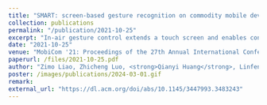```yaml
---
title: "SMART: screen-based gesture recognition on commodity mobile devices"
collection: publications
permalink: "/publication/2021-10-25"
excerpt: "In-air gesture control extends a touch screen and enables contact-less interaction, thus has become a popular research direction in the past few years. Prior work has implemented this functionality based on cameras, acoustic signals, and Wi-Fi via existing hardware on commercial devices. However, these methods have low user acceptance. Solutions based on cameras and acoustic signals raise privacy concerns, while WiFi-based solutions are vulnerable to background noise. As a result, these methods are not commercialized and recent flagship smartphones have implemented in-air gesture recognition by adding extra hardware on-board, such as mmWave radar and depth camera. The question is, can we support in-air gesture control on legacy devices without any hardware modifications? To answer this question, in this work, we propose SMART, an in-air gesture recognition system leveraging the screen and …"
date: "2021-10-25"
venue: "MobiCom '21: Proceedings of the 27th Annual International Conference on Mobile Computing and Networking, 2021"
paperurl: /files/2021-10-25.pdf
author: "Zimo Liao, Zhicheng Luo, <strong>Qianyi Huang</strong>, Linfeng Zhang, Fan Wu, Qian Zhang, Yi Wang"
poster: /images/publications/2024-03-01.gif
remark:
external_url: "https://dl.acm.org/doi/abs/10.1145/3447993.3483243"
---
```

